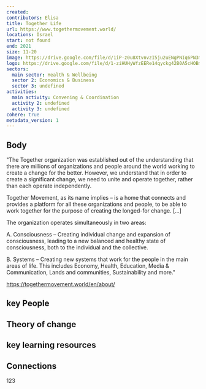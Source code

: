 ```yaml
---
created:
contributors: Elisa
title: Together Life
url: https://www.togethermovement.world/
locations: Israel
start: not found
end: 2021
size: 11-20
image: https://drive.google.com/file/d/1iP-z0u8XtvnvzI5ju2uENgPNIq6PN3mZ/view?usp=drive_link
logo: https://drive.google.com/file/d/1-ziHUHyWfzEERe14qyckg42B0A5cHOBm/view?usp=drive_link
sectors:
  main sector: Health & Wellbeing
  sector 2: Economics & Business
  sector 3: undefined
activities: 
  main activity: Convening & Coordination
  activity 2: undefined
  activity 3: undefined
cohere: true
metadata_version: 1
---
```



## Body

"The Together organization was established out of the understanding that there are millions of organizations and people around the world working to create a change for the better. However, we understand that in order to create a significant change, we need to unite and operate together, rather than each operate independently.

Together Movement, as its name implies – is a home that connects and provides a platform for all these organizations and people, to be able to work together for the purpose of creating the longed-for change. [...]

The organization operates simultaneously in two areas:

A. Consciousness – Creating individual change and expansion of consciousness,  leading to a new balanced and healthy state of consciousness, both to the individual and the collective.

B. Systems – Creating new systems that work for the people in the main areas of life. This includes Economy, Health, Education, Media & Communication, Lands and communities, Sustainability and more."

https://togethermovement.world/en/about/

## key People



## Theory of change



## key learning resources



## Connections

123

